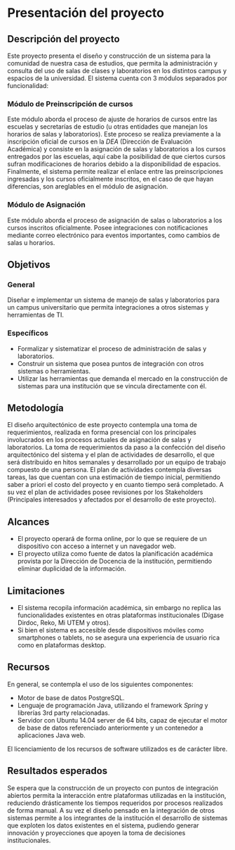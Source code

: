 # Presentación del proyecto

## Descripción del proyecto

Este proyecto presenta el diseño y construcción de un sistema para la comunidad de nuestra casa de estudios, que permita la administración y consulta del uso de salas de clases y laboratorios en los distintos campus y espacios de la universidad.
El sistema cuenta con 3 módulos separados por funcionalidad:

### Módulo de Preinscripción de cursos

Este módulo aborda el proceso de ajuste de horarios de cursos entre las escuelas y secretarías de estudio (u otras entidades que manejan los horarios de salas y laboratorios).
Este proceso se realiza previamente a la inscripción oficial de cursos en la _DEA_ (Dirección de Evaluación Académica) y consiste en la asignación de salas y laboratorios a los cursos entregados por las escuelas, aquí cabe la posibilidad de que ciertos cursos sufran modificaciones de horarios debido a la disponibilidad de espacios.
Finalmente, el sistema permite realizar el enlace entre las preinscripciones ingresadas y los cursos oficialmente inscritos, en el caso de que hayan diferencias, son areglables en el módulo de asignación.


### Módulo de Asignación

Este módulo aborda el proceso de asignación de salas o laboratorios a los cursos inscritos oficialmente.
Posee integraciones con notificaciones mediante correo electrónico para eventos importantes, como cambios de salas u horarios.



<!--
* Backoffice: Módulo que permite a los encargados de los espacios (Salas, laboratorios y otros) realizar asignaciones en función a los periodos y cursos establecidos por la institución.

* Presentación: Módulo que permite consultar las asignaciones de recursos, especificando parámetros de consulta, tales como horarios en un bloque determinado en cada campus, horario de clases de un docente en especial y horarios particulares para el estudiante que realice la consulta.
Este módulo estará construido de tal forma de ser integrable con la mayor cantidad posible de dispositivos, tomando en cuenta los avances actuales sobre televisores y teléfonos inteligentes (Smart TVs y SmartPhones respectivamente), y básicamente cualquier dispositivo que cuente con acceso a Internet y posea un kit de desarrollo de software.

* Actualizador de datos: Este módulo es el encargado de actualizar la información curricular de la institución (Volcándola en los registros locales del sistema propuesto), permitiendo así a los encargados tener información actualizada desde una fuente de datos oficial de la universidad;  este módulo elimina la necesidad de que las escuelas o departamentos asociados tengan que enviar tal información a los encargados de los recursos.

El diseño arquitectónico de este sistema permitirá la integración con las plataformas desarrolladas por estudiantes y funcionarios de la institución, dando un puntapié inicial a una posible consolidación e interacción de los sistemas de TI que posee actualmente la institución e incluso con aquellos que serán desarrollados a futuro.

-->

## Objetivos

### General

Diseñar e implementar un sistema de manejo de salas y laboratorios para un campus universitario que permita integraciones a otros sistemas y herramientas de TI.

### Específicos

* Formalizar y sistematizar el proceso de administración de salas y laboratorios.
* Construir un sistema que posea puntos de integración con otros sistemas o herramientas.
* Utilizar las herramientas que demanda el mercado en la construcción de sistemas para una institución que se vincula directamente con él.

## Metodología

El diseño arquitectónico de este proyecto contempla una toma de requerimientos, realizada en forma presencial con los principales involucrados en los procesos actuales de asignación de salas y laboratorios.
La toma de requerimientos da paso a la confección del diseño arquitectónico del sistema y el plan de actividades de desarrollo, el que será distribuido en hitos semanales y desarrollado por un equipo de trabajo compuesto de una persona.
El plan de actividades contempla diversas tareas, las que cuentan con una estimación de tiempo inicial, permitiendo saber a priori el costo del proyecto y en cuanto tiempo será completado.
A su vez el plan de actividades posee revisiones por los Stakeholders (Principales interesados y afectados por el desarrollo de este proyecto).


## Alcances

* El proyecto operará de forma online, por lo que se requiere de un dispositivo con acceso a internet y un navegador web.
* El proyecto utiliza como fuente de datos la planificación académica provista por la Dirección de Docencia de la institución, permitiendo eliminar duplicidad de la información.


## Limitaciones

* El sistema recopila información académica, sin embargo no replica las funcionalidades existentes en otras plataformas institucionales (Dígase Dirdoc, Reko, Mi UTEM y otros).
* Si bien el sistema es accesible desde dispositivos móviles como smartphones o tablets, no se asegura una experiencia de usuario rica como en plataformas desktop.


## Recursos

En general, se contempla el uso de los siguientes componentes:

* Motor de base de datos PostgreSQL.
* Lenguaje de programación Java, utilizando el framework _Spring_ y librerías 3rd party relacionadas.
* Servidor con Ubuntu 14.04 server de 64 bits, capaz de ejecutar el motor de base de datos referenciado anteriormente y un contenedor a aplicaciones Java web.

El licenciamiento de los recursos de software utilizados es de carácter libre.


## Resultados esperados

Se espera que la construcción de un proyecto con puntos de integración abiertos permita la interacción entre plataformas utilizadas en la institución, reduciendo drásticamente los tiempos requeridos por procesos realizados de forma manual.
A su vez el diseño pensado en la integración de otros sistemas permite a los integrantes de la institución el desarrollo de sistemas que exploten los datos existentes en el sistema, pudiendo generar innovación y proyecciones que apoyen la toma de decisiones institucionales.
